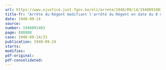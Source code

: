 ```yaml
---
url: https://www.ejustice.just.fgov.be/eli/arrete/1948/09/14/1948091403/justel
title-fr: "Arrêté du Régent modifiant l'arrêté du Régent en date du 8 mars 1948 relatif aux frais médicaux et pharmaceutiques en matière d'accidents du travail"
date: 1948-09-14
source:
number: 1948091403
page: 888888
case: 1948-09-14/33
publication: 1948-09-24
starts:
modifies:
pdf-original:
pdf-consolidated:
---
```


